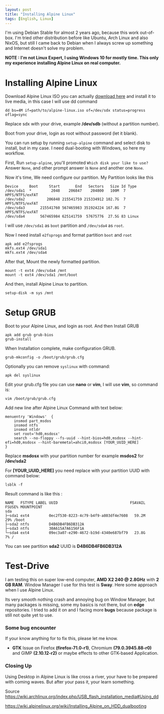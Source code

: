 ```yaml
---
layout: post
title: "Installing Alpine Linux"
tags: [English, Linux]
---
```



I'm using Debian Stable for almost 2 years ago, because this work out-of-box. I'm tried other distribution before like Ubuntu, Arch Linux and also NixOS, but still I came back to Debian when I always screw up something and Internet doesn't solve my problem.


**NOTE : I'm not Linux Expert, I using Windows 10 for mostly time. This only my experience installing Alpine Linux on real computer.**

# Installing Alpine Linux
Download Alpine Linux ISO you can actually [download here](https://alpinelinux.org/downloads/) and install it to live media, in this case I will use dd command

```dd bs=4M if=path/to/alpine-linux.iso of=/dev/sdx status=progress oflag=sync```

Replace sdx with your drive, example **/dev/sdb** (without a partition number).

Boot from your drive, login as root without password (let it blank).

You can run setup by running `setup-alpine` command and select disk to install, but in my case. I need dual-booting with Windows, so here my workflow.

First, Run `setup-alpine`, you'll promoted `Which disk your like to use?` Answer `None`, and other prompt answer is `None` and another one `None`.

Now it's time, We need configure our partition. My Partition looks like this
```
Device     Boot     Start       End   Sectors   Size Id Type
/dev/sda1  *         2048    206847    204800   100M  7 HPFS/NTFS/exFAT
/dev/sda2          206848 215541759 215334912 102.7G  7 HPFS/NTFS/exFAT
/dev/sda3       215541760 567465983 351924224 167.8G  7 HPFS/NTFS/exFAT
/dev/sda4       567465984 625141759  57675776  27.5G 83 Linux
```

I will use `/dev/sda1` as `boot` partition and `/dev/sda4` as `root`.

Now I need install `e2fsprogs` and format partition `boot` and `root`

```
apk add e2fsprogs
mkfs.ext4 /dev/sda1
mkfs.ext4 /dev/sda4
```

After that, Mount the newly formatted partition.

```
mount -t ext4 /dev/sda4 /mnt
mount -t ext4 /dev/sda1 /mnt/boot
```

And then, install Alpine Linux to partition.

```setup-disk -m sys /mnt```

# Setup GRUB

Boot to your Alpine Linux, and login as root. And then Install GRUB

```
apk add grub grub-bios
grub-install
```

When Installation complete, make configuration GRUB.

```grub-mkconfig -o /boot/grub/grub.cfg```

Optionally you can remove `syslinux` with command:

```apk del syslinux```

Edit your grub.cfg file you can use **nano** or **vim**, I will use **vim**, so command is:

```vim /boot/grub/grub.cfg```

Add new line after Alpine Linux Command with text below:

```
menuentry 'Windows'  {
    insmod part_msdos
    insmod ntfs
    insmod ntldr
    set root='hd0,msdosx'
    search --no-floppy --fs-uuid --hint-bios=hd0,msdosx --hint-efi=hd0,msdosx --hint-baremetal=ahci0,msdosx [YOUR_UUID_HERE]
}
```

Replace **msdosx** with your partition number for example **msdos2** for **/dev/sda2**

For **[YOUR_UUID_HERE]** you need replace with your partition UUID with command below:

```lsblk -f```

Result command is like this :

```
NAME   FSTYPE LABEL UUID                                 FSAVAIL FSUSE% MOUNTPOINT
sda                                                                     
├─sda1 ext4         0ec2f530-8223-4c79-b4f9-a803df4e7608   59.2M    29% /boot
├─sda2 ntfs         D4B6DB4FB6DB312A                                    
├─sda3 ntfs         30A615A7A6156F1A                                    
└─sda4 ext4         09ec3a07-e290-4672-b19d-4340e687bf79   23.8G     7% /

```

You can see partition **sda2** UUID is **D4B6DB4FB6DB312A**

# Test-Drive
I am testing this on super low-end computer, **AMD X2 240 @ 2.8GHz** with **2 GB RAM**. Window Manager I use for this test is **Sway**. Here some approach when I use Alpine Linux.

Its very smooth nothing crash and annoying bug on Window Manager, but many packages is missing, some my basics is not there, but on **edge** repositories. I tried to add it on and I facing more **bugs** because package is still not quite yet to use.

### Some bug encounter
If your know anything for to fix this, please let me know.
- **GTK** Issue on Firefox **(firefox-71.0-r1)**, Chromium **(79.0.3945.88-r0)** and GIMP **(2.10.12-r2)** or maybe effects to other GTK-based Application.

### Closing Up
Using Desktop in Alpine Linux is like cross a river, your have to be prepared with coming waves. But after your pass it, your learn something.

Source
https://wiki.archlinux.org/index.php/USB_flash_installation_media#Using_dd

https://wiki.alpinelinux.org/wiki/Installing_Alpine_on_HDD_dualbooting
